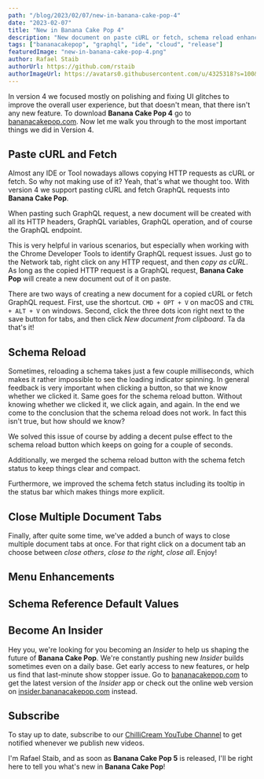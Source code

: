 ```yaml
---
path: "/blog/2023/02/07/new-in-banana-cake-pop-4"
date: "2023-02-07"
title: "New in Banana Cake Pop 4"
description: "New document on paste cURL or fetch, schema reload enhancements, new ways of closing tabs, menu enhancements/standardization, and UI polishing."
tags: ["bananacakepop", "graphql", "ide", "cloud", "release"]
featuredImage: "new-in-banana-cake-pop-4.png"
author: Rafael Staib
authorUrl: https://github.com/rstaib
authorImageUrl: https://avatars0.githubusercontent.com/u/4325318?s=100&v=4
---
```


In version 4 we focused mostly on polishing and fixing UI glitches to improve the overall user experience, but that doesn't mean, that there isn't any new feature. To download **Banana Cake Pop 4** go to [bananacakepop.com](https://bananacakepop.com). Now let me walk you through to the most important things we did in Version 4.

## Paste cURL and Fetch

Almost any IDE or Tool nowadays allows copying HTTP requests as cURL or fetch. So why not making use of it? Yeah, that's what we thought too. With version 4 we support pasting cURL and fetch GraphQL requests into **Banana Cake Pop**.

When pasting such GraphQL request, a new document will be created with all its HTTP headers, GraphQL variables, GraphQL operation, and of course the GraphQL endpoint.

This is very helpful in various scenarios, but especially when working with the Chrome Developer Tools to identify GraphQL request issues. Just go to the Network tab, right click on any HTTP request, and then _copy as cURL_. As long as the copied HTTP request is a GraphQL request, **Banana Cake Pop** will create a new document out of it on paste.

There are two ways of creating a new document for a copied cURL or fetch GraphQL request. First, use the shortcut. `CMD + OPT + V` on macOS and `CTRL + ALT + V` on windows. Second, click the three dots icon right next to the save button for tabs, and then click _New document from clipboard_. Ta da that's it!

## Schema Reload

Sometimes, reloading a schema takes just a few couple milliseconds, which makes it rather impossible to see the loading indicator spinning. In general feedback is very important when clicking a button, so that we know whether we clicked it. Same goes for the schema reload button. Without knowing whether we clicked it, we click again, and again. In the end we come to the conclusion that the schema reload does not work. In fact this isn't true, but how should we know?

We solved this issue of course by adding a decent pulse effect to the schema reload button which keeps on going for a couple of seconds.

Additionally, we merged the schema reload button with the schema fetch status to keep things clear and compact.

Furthermore, we improved the schema fetch status including its tooltip in the status bar which makes things more explicit.

## Close Multiple Document Tabs

Finally, after quite some time, we've added a bunch of ways to close multiple document tabs at once. For that right click on a document tab an choose between _close others_, _close to the right_, _close all_. Enjoy!

## Menu Enhancements

## Schema Reference Default Values

## Become An Insider

Hey you, we're looking for you becoming an _Insider_ to help us shaping the future of **Banana Cake Pop**. We're constantly pushing new _Insider_ builds sometimes even on a daily base. Get early access to new features, or help us find that last-minute show stopper issue. Go to [bananacakepop.com](https://bananacakepop.com) to get the latest version of the _Insider_ app or check out the online web version on [insider.bananacakepop.com](https://insider.bananacakepop.com) instead.

## Subscribe

To stay up to date, subscribe to our [ChilliCream YouTube Channel](https://www.youtube.com/c/ChilliCream) to get notified whenever we publish new videos.

I'm Rafael Staib, and as soon as **Banana Cake Pop 5** is released, I'll be right here to tell you what's new in **Banana Cake Pop**!
